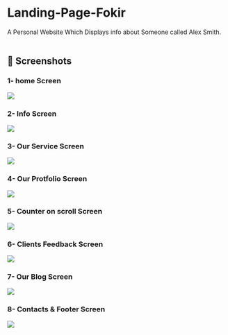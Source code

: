# Landing-Page-Fokir
A Personal Website Which Displays info about Someone called Alex Smith.
<br>
<br>
## 📱 Screenshots
### 1- home Screen
<img src="https://lh3.googleusercontent.com/fife/APg5EObCIPoEyK_Cwd32XJV0UKG_DqeWBx12lTYK1uzhHThtd8oi31Yc1Ynhojp7NHXI_zHZAK1MKtfB-lAJxr8d_c924O_uiScUdscVmKqnGJJ3Qijy3TbtHlTLJYeCETcELqOJY8ty6xlUjGdbfTmH3IO0sX4FwenZ7_3mIAoKEh92FtHTAe0DM5amtvJIoI6fhdjN6LeDl58SBGtXo7aWbVdABKMbTMTXbBo3acfyqSyZgRdnCSc5M6R9ytKrx0-5mJEHMn3WfJozyzinkh3cRBcmBIzLnJ9a8T62x02YL44m-K1bjfC_xq5PV96O_DmdHB-mI8iADMrPYxusq62Wr6S-duEdSAGdeYCx3rBHOV16a2n2z1jFV3FRdFriyJClZcSMG8NQCy9_BxluVDo7hw74O8uCIQAJhYCoAad1Ht__T15Br1Cq_a3lODqbi9MBW38GsmJfdCTD9g3AXhz26EevGKzFVsnYZCO_1xWIucye1NCX0nciZ9zfFISCku8eyU_9JOiBaI_kumfoguM6NOcTL0QJI3eEwoX1_0Iq5bwFwKA7WdtAlDCRBrR543oVWgEzEDmuGxeH3KhHfN47ItX7tuPASJ8-WWWHMp808dGs5RUHY4YYXxyg5SbdVuNx7TiWd-zJMi5UiKShWpdaADbDRBkc9ew_KDxg49R65NenYD2lhtpNklCfWD9VhUdzv1UvIFPTg3JyEG_D6lZpF1J9cP4QGL1mOqSdVbOo0Qvc3Xc3ERM0JtLD_LEJ5kPAFMKfUZjliVL5vmEVprB-wInDciRGuVW45GXNVK_Db5pMT8jmUw2s1VPlwsSx_44PUUQMpxdnXghRUCCr57bjCW8lUiArn1EFMdA5LKclVXlDoUGWT139GeVnfSbT_pfgTbdX6NxAmMGSNvqGkI18RZH-r-fQoHHgLZshuCVRLCEBVSqgnpBfCa9EUnHy5FDQPQPc2IaIdeg7Pi91xdIn4pDw4GsW8_ULJq8s7HOGY61259_NCkvHJgXtePRyF7DCZj_3P9ZaGcr088viOdVZO4qD9_BeVcORtZ_gV3T-xlmaQmEQ7ZVVmFALN1PFPGe9l29JlWAt0jl93C_mee27U6E8N2A90xeyGkBas0_xEq8GIAMIH_fjnXjrOwyXT95UB0USFjcc1sPmajGUMBA6LYqT3t8M4h3CgxDipvBLFSs4f1u8BRBMkO35_3onXArkC0HzBvQ5TEY4veY-yVHYPXEEnV9GjXo7A8Q8_koSY7T0jPwvqENxBLPLPBxiIPdLzNP0-bB6HL1VTTLdkTsF8KJxgXTpNTzB-OsWAS8seIIPuIy9Z95RLIzNjtGRSka6Tp2cAjI_k5lSZ2sHUf35nDlUqVHBL0N6TJADs4DK986pNWSMqxYIM3XX2AEBazkDJkUvRAAs1geHMRWmm28DvTRqmUU48pVXY7QqWnJgNOxvIUJmKXJJtui6f8q4gh4SSTFyRz8qlzNAKXHO5FRip3YajdAyceDQngWm8HWOJWEr6CwJr6durGOREn7YGxNEk2NAow=w1920-h902">

### 2- Info Screen

<img src="https://lh3.googleusercontent.com/fife/APg5EObOarukFdqXDQTUp3DnAVfwVmeO1g99KaqWRbuCKViBc90FRBG_Qo61_jdQ9Y5Rw8Msu9la3KGApjGuf2wr8tm4MEJqoSTB7dnnK7JL_jBThMPZ-wBay_TASe0c7LQ3zJ9QRODdLQOSHAaCw6sQ3-vxLmcbV6ZMB3kVpwGGosWlZ6AoIMkl-97cfKHWgHWofZY4GiQobdO9xQWc9Zx2XRJTiKDpNdBitBM51MMqvAnJ15cad5_Z6FUzMb5SdJ2cM-6MgNl1fD2R0BejV-wG9OaxRLN_NUkmysm6oBCoDFoYddC00SoboUXz5qoaUcEbatnLxHWHI1UQMfAvqJXf6v9YeIPDjSNqtX_ZOsbZrhouwoKTT4s75aGMpDdLZ6gGXXvki4Ldl49vA5ObXr1-Rhd196rhq-UmI3q86kTWR8Zj_NJA2o4ZxCeN8iWMfOnOmcMBrtKA8p61UzsgUpETU0Ec1rDbMWVGt_CKItpXvjaV20WUFrAR-1r_yFTgpagPTespNmY3GPyKdT7gLFiI8Q_Xt_axtMomRtLh_RnfX8zkEO1qQ0sP1dOVv1t36K4Mi9sx1T5W06qbTglkwT6tN_EbD5BiTRDuwnp3FleHU2hU8W8yTuay_48LjkCmPeKD5LzpVSIS_eUlnDcO4v7h7kfMgliPSlDyl0OJe1Wag-wnGqtodEoKWG7d3gzCPL999HoRF1jX7v8qfG0Ai4qcDQxHSySO4KwHxbGicxtS1H9xhEHaj4wuwsK9DP0p6SeZ2Ar5wjXZJ0c49UDiogcMUCBa7rSi-zV2t2c39wZq9rxXvD186Z0etbZBq3qmTdZw59-Ty9Bjl5JXw6oipbkzuFFtpJeKJfEKyrtmUtgDMTE8hQQ8hBAIC7SUnUkOzarUJETXGSEA3QjdRcwv-m3_2_uac1FvFOype0dTwAh49IkOTTTKP7_Xnm4qBnLOH-pCHfdkA__XbZWjtnWfPDQ5h0yAjcjaUl6l-YiIgctYlvrT_HbUHtIOlDvxeula5URK1hPpu_55VP_iOtoE5G18ru5G7ROjvSeZquXuJyt6CR5ZJ5SXKndnpw62VkwMS72LrVKJdvooRiw3D3FneZZxrW_geLc_KbAge4J3Y1viFWRFD0_s9cYs8w6mHe-LShmmpU7hPXSRu7lG9mcmyUI8jYYYF2X-3c3jGzMTAF4yyc247kzimmCBs3JRJRNwuxH3HsC8QRW6hExuo5AuwL2d2ozW4i3MkuR0scfjGm7563DzTQ1zdJFgFBWBCHxdJeKDZogk1DMp3Np0XuzBiJ3QNraMewOOVRHWVJ28048Iuxs9uQ4plars4FmI5Jmo79TvdjRo_23AXnriPhATRlo-RVTE75W8LpY1_c-pkeTwL48YluGX7NwrpKbRMjoH2hjpqXjqSonE0kKURb2-J3EyzhdhR6wO03DPhrAM_DAvzDmlwehe8frZOZqM2blfFCmObSRQbj1FgYEdR72weBw-cZ16F7D-e2pBPIF49FDn91eenN_dSGjiwG8JcwrvTLlimnykxQ=w1920-h535">

### 3- Our Service Screen

<img src="https://lh3.googleusercontent.com/fife/APg5EOYR_gBI_xvFU6PqnpYwUm1_ZJjuotrvMB4QnhEULKeVspKKO2gBmx8xKUF17WFJJITbvHOCJerkZKHnTLr2fyDsotYQG0WN0NAHz0U0UvuSDw3aJZTvS9L5Bfj2SfMns08mG6lKrd180gkZb8x1wkbbaEw9GVEiw_K5605izn4NggUXgWnD7GjVqLaDhbJx1PnYxkZt2E8sNGi7dXOOiddbBzBQnYOEfQ5ZQkIeCDqUIgHKhFXbvo5hZWYz1dfg0bfp_aPDFZQ6sNt-ayfJuia3qneMG2c9z--tbhE2aYm8mzi1iC1yUVZuxVuKc7ujpjlNXYvX0iZvKyPMj21grkkNYTI9p_UbsKl_mvtyJ2p6kYLsOL-PWD-2KIHkLXa4sJDhsTqI1Qed_MmrVsyjgIg8WeQoJt54bPLfQezZxIXkcoHWlqqAySPRQS11SiWbwt6W36j8U5EO3CYvnJb4mpQZXkwM0g7uy2E01LsjteUvYLT-lhb-d_KNJB8qjKFgZ5f_68HTQ9X8Nnv_IhdqeMSfWZ_BGsHwkdnQh7Y9beF7Bb60KN48QHHfa5ku-Q5T761NdyXtRQK-JoCsdIx1rGyjswISjBpkVEakE2ASYgnC-xc4TeRaERtq4khT0maBi2Qciqk7thTg09EIH0XU56TKpO-qmhPJIWw-5ZyrjiNhB9J8UI-PBS1bCAO9rE9djULSswERyISWmhk88erF9FHWppFwlQr96vxq8aOu6JThYOyg2mksLWR0oX5itE26-nZXL-GcV60Jp8DjOC9S77b_ATxSexXZX8oIIY4wO909MQZ4zY4J004xhbr0rkO1J-rEwC2y3sD84AlCf6I6d00gjdRR2DMii26Coe6Ys8W7UVM_jCT0xspYcBPaH4sNvxXqzihAeZTPHXbpTxCuYPKnHFdCYx_6e5C_SZWJcdwINQhwP_hmMPvogSZ21-ni9Mwtc6Lvmp0Go96kdHtP_rLdQoaxSkccMl2xknFMvTjHvFpY2KetyJKfxkR5VcHUWqczruvG5W30fSS8GB37Vpm9438_APW-H1Lmqf01LJk08PtC0p1oEtdnfEMz0EubXGLNvzKNI5wJXgblt0_ioUgDSBEGSFVp89iyYxqXCiYjg67uWjKNj2DOkuJngSrh7eWkBas5kO7x7QSm_gs9q9TUEVr67vDPzrJgtIGQolebt_ucT8p1gHbcb2u3yT2BEuZ_s1jd1v_ZRS3YGhQCeK_UJvWBdd587XBo_jIdETEkKYyGD0zIxg20OlHuONjsFIsY8td9Dk0oaCdLKWRiQwOMrZehQ0kad0sZSFK1W9cImMKxPKz5CfcT4Y58ZwYL-1BMlRj0oM5IHhNiFmbChatBnMcOoMdK62kj4Al7uKdo7bGmnmmaatjALQlipaogxrT-O8kLJgrHWhoOrfdW6T1dGXRQCxeayL11DPy4ZcqWr0WHFhgJ0aTtEt8qjPKB794-1nRp8BvY8k322yJG9T1cfuSLZwOI-OWmchczaCqmfEEYQzPjdxfS_owGOmWj8TvdwQ=w1920-h535">


### 4- Our Protfolio Screen

<img src="https://lh3.googleusercontent.com/fife/APg5EOZIB_0ZFu1S0mL9vErUYQf71b2PLkW9RAv9gFlcwtcK_wSChLUZ3V4u5y7BjtvcJ-Aw5t_x4wXgAGkZEBI1jkwsvxewipxHmq0ETS6nGAHgIdu80DtP4YWI6wQ8Aw6gc2DicFc27duMl2DFTnK5IDAHDueFPAzLkOKUApgRJYtnuChUBaydFezRnPTZCNEXQyMn7ggV6yJcznAbaKjGfOgPvjs58WdwyVD7mSBLbnOeY9AxdYac9XgUENtRXA9tciYN8HGAaySqX4MO6LjoF_ZF_p-lBYdHNmbpni1Z2ogeIOXBD2iuhV1zsaSeW1aXIttMc6Y_GLL3jsPZE3xo-RIWZ1n7SzgWED9gyIpdcGQtm9R5yeyWyo2GLj276lQli3eGEGuOxt2A8jZElW_Zdy1jwmvsuj2dAxM9WySgFJsuSZGVpVnpQ072F1j3-E9Dqq9YzjsmtIhSutXncki-2f_0oM5LYKVXY4uOo4y82TrP3JOm-wu-GUR_mmNx0RQYq6KSPktDL4Y6mk07kfhtk5NFVSntUvQMCuTX9tl07dnR3sRR5FzCGO48ohvLBtVjVGKqSjkQI8QOB2Te5SSg72vp4eC-O0e-xYheIPpDhkc3twk_R8zaANc-v39v_BPcmBxzX3YKiOKuzgVqSoWNx6LTvNujwks9yYzZVBwGljEVZMEC2t-p1QCDUbkDYUYldPrBTxHBG_HVc8jICTt_i3mZQwSQmxUifhCLVKhlG5VEpk75P8H6fO2MtIPmtbzlgIX4pxaXU5Su3hasLVcs7i8acFBhkQKfAfRSNxc0rJO5k_SQJAHKmRCnV1F5cqlS_Rpd062dMkyPEIoROHIUsKtYxKcYvXoUIKX4TB3-aOpb6ZxenorjfAMm2vu-_Rn8ZEYF5SszAx22-yMnnMVR2RcYYp_nDmjoYpez7lz11yEcTxG5sw_vPWQXqVLMHZ_zvfCbHf01km3KJdInvLZH3cY7Lk2jc10BlUx1hVFhKpaVys_Ooh5dXIlicm_C67g-bg-hwVkXjyYebmBhmRQLI_z7wO71ysgGTviJ6GY-6X9T7AY9xkbhOKAVMmUkPluPRjsBFx072JhU0zDSJRgowFI5l4NUvS2csT_PZbOkSMlBnKkOxfxRbPXKcmkcw_-7hBEoGnrVNvjg8DNUbieCAXDyy-XPfbfVJ7GBfjs1GvrdcJpnM5hN1lOUuSbPgoefFdyUNjHYKL6zMPzQ5cCjLw2D8aIt_vKLe4riGcGCWynCjSssEGIpQsRRaMNAfoXPUoXElQbxJuQFETB_blRCGriLMVWMc7pMh65tisNB4Wopab_sw94YW_IK8465GeRyiRaK2PNGIsDqctQZr2tRu-ByprUPtf0a6FdIiQwtLOAMlH7reGN3ySq0qqYI16ScnrIFhmxpzkUEuPEVyIJdR5fFgxpKvqYZvgbHlce08Bfr1F8C76999YnZmRD8pVoygNJTA5i3kOa6lvJAyamnFljIXKu7vc9qQzjIClYva4Q8KLJmEN2zONvJ8KcFn6Cn8igDRA=w1920-h535">


### 5- Counter on scroll Screen

<img src="https://lh3.googleusercontent.com/fife/APg5EOZTU_D9-9CKfdd0mwr9HTVh11steRW-5KLv1I4VuHOd6Q-LLUdc-9Em29iyBZE4qZ6HGM28fzK-FkzfLmJe8dUeZOO6kPHjhqG4pWbQQeuImOXk3fBTpPCdJ57_WFVPLU458Ud5fqrrGPp7oAFZmfIDLWtfPauE7SR53UVR01Be09-Ca_yVg8mTDGzMzn4hmDwVBML-kqhH9XPE7U_VnRRdpkXqL8sbE5L_CM80zLpyUzyk0E5f5EoYBd0nnIloLDO0CqWqmOmsTk7DDzE1n3iL7KmkF2tOT-7q-zvarOjRhvNZRPHnvCJfSHwVEvzpDMFNbUhwVgOEjoj90kY1ISsD6tha2329KTcpq9pGa93UL2KEKnqKaURaqgrapm9NOkIn6Qt5Z4zMT78ivbh87pcmHRlpgUBn8pR8PF5q8dIzxU4upG2Gms1sHANX2kfkZbFuu8_H30XJj9UagOF3fwmO6t838ptcepEwGBDB9X5W_hd16kx8M4joqGh5ZgexmVxdjGDBIFOCDX9Qe-IHA0D8Jd4IYgmhe6UrFs0Mrl_hWUT4pUFQfnTQIe6LSCYUILmydPfZvgRwP_nPxA9FqF0lOyjxci8TkcEtXnektU4S9nq8KrsgTcuRbM1Wo4Q7zzULUnNltWPyX61DXzlpkHz4O_IWwGb97XzhQNC2Xrb4Kl71mPv0qHSwEJaY2zkqLcWhLVIOpsx4osXFg4DBIDudWHeeGB9K-sWyYJD_HroU4hM6N-6pkdY4Sl06XgXgFrsDz78H0YXiltyqqSWKcMC6r-lZ4wDRFzdOxNLTu6xon2QfBFQWybJGfNJpiptRm29feIRNOl-qk7kUNuEO2ptHYeqDc_Ggq5mzZuhM1I7u0yG2HChOe5c04vbfSs9mbU9xjxi8KMDcrRIS5qRxXCeC5xWPvzgNar9x1s346MoHue4HNDqWSRneIFrhG5yqhot41pbZeUCVxyggHQDFs9ZbzMwPQNL3KtaZNLIdiCMlMDA8slmkIzI5r42tj_e3X55brhEpECbzviVR8o6I4fBHOwrjlpv4FZoeMuARl6wfMxgio7SBbb7GKmtOcRzGgHaK3_jxEPVwDE0L1uahTf03xRkLVqZxwwjSY2M1J8Cbp_CY4drbfiF-RAFHkOKhOpJJLTCeWhYFG_34Uk91jHKRjXP8XpWaWfVjjXMp6tJfi916Lh8aa4mvhlS6i0jsIIWXlSxvfKPOVJmq6jlm1B1aNHxn6ujkknBq9ghvBASDhb7sAnKEKFKF6SREFLeUgD6TaickNktF6roNx6iQ0duUQUTN3EWqidfjRWOMoXw7EtAsvuDnALocBjF9nvyVZSkA-jCCrq10n13keHkra4UyqwqzAhKTdAiuG-Q1tVt4QiBSolWp7V7aCCnDiUND_ae6V3FWy4IiiMhjhEtKUB-ep5qIjF9UMLOfyZx1WEvYQqe-THhIId2sZ4AUlBJpm7GpGI7PAfLrtVgxHfqEGIRV9nlxug5fDWkldTF_AMaWwuSEAQRvDIsjfTI0dfnM0D8oOQ=w1920-h535">


### 6- Clients Feedback Screen

<img src="https://lh3.googleusercontent.com/fife/APg5EOYlbD4YuCJB6r3_v3RNA0X0thVzfDbmdgi_YzTPv8z-Eye1Ce4ErXBsNQlu7_PUKjy3DqtsyY9jDRMx2m1Y10mo_V62ypON9BFX82Sddnh6gfz70WQ4tZExjrSGQ8E0vjTRMol6GGehezb-Nxqp9TMF0xgJi8OGqEJBDuhkOTF8dzPEb8BZ1hIg91uBwzySdud6jt58fp25-dPpsOz-vMGlG49sGCOh9jiLhR6XwvmujN9RJodWDT6KQCiqmkRu8isfoHV6-MW_Vjy0zzBiG2FRMx-mRGWDy0GaWU6DiKbpEcCg1BkFtVGOgjJQKih2ubQlg0sIPe1k0RCj_65IVlPIu6R5yhliw84bhDv5RDj0nlvkPAKOaIkPj2Q6Xri5U-s37cS34M0vyTFP-0v6RH5Cu6jrmRvgtyJ3gfKVmZ_Jm2qd6xCh-fywKN5gIaIFz-T1bAumGfJcMLf_pMRq95OmHqsGyWf2xbS_GMJ6krwz9kiUdKHvO24NQw-l68pwWJ1VzdWyXMAxWMAcVAU-xfGOgOdxGCWIH0WacuQK7veadH3_H0U9xI8o14vks20_gh15rsgw8IG7b1SwbmeTu86-gAX74FNFl608OUS3yp4iSbamxz8E1ZzWlU1xf1kMKxOCI4UZhyjfxesZQ8iU9NNDUi4q1NZped92YxDa4lUq3gcEpZwMAJaxi_C7FjqRJjFEM8LWZqGaV1mNZUVhnRIFCP9DH1WpgiW-7q3PD-p9NTiYbNibIUcIwpxGXEEGk78269amBO3EoDbeZRIpVAEw9d80anhCoJ6m_05n3UPQwYXV66pc4KKqGAJAlYewy4SvdqzShXdGhq3JNPCT92o_5oBcKrAlVYZbUfzns3G-DaYiVnfeba29mO93QHH7p0taXJDeRJtt972Hkc_v--SofOYmgronwk5cRh-btjHKgwuJNPinPaaFnfTGeoxRYT2m0_56ycVNr9oJpNcGRb66CNEtnQAcWb_f24aLpPoFgRoxgILaN-Aafgno90l23ZVQlAvxTc__C9fUfpX1gQyTYTwVwZnsrbv_RJ-EWQQRg1UpMEEe3qgK6ePiXzaVi8fe_sYwE9QrknZ5Hg8dYXQcB2sgOmIpHoCfxw9_bj-9ddPiT3msKTCk3yOwf-QriBa-Pz-FdDWy8030V1K-zUFaTP4f_GG5mfC8QMgH-RRn6fFVBLBQjcw0r3QAR0kLs8FSEmrkIoQQ2EVORB-tIAeUmlkKPscyMVsqUk0dIOD5kHrE9SrekU2XgkQg4ys6dzbjp5P7kQHpKPdUOxQqaNxR28GhPLPVG9p0qs5kut_lWQkaDozGOh_pBrD6aao5NVv2S_7Xw5Mi5S4iRxQixlzis7HUz0grqwlhAvYHXYOm-m7zKyJWSsYOgJWaKPKJuyTRD-DzXCwJ7bGCjTaNrcnLehNmtR6hQPZBbv4WCl1D5RnYkieWtlD696onMDpA04Exc7R2PSDc41sNT95dkCNOYebHXg0_VzrsgiXvM5lBs1XgHuf-5A067X12oIV5VIT-dw=w1920-h535">


### 7- Our Blog Screen

<img src="https://lh3.googleusercontent.com/fife/APg5EOb_QeyWx85y89E6TdM8-DoRD2c6T7ydI-iUhUr5kRM9pGqMkM56CTnhsi4HQcdBsuMNy1zri9w-Xju34U5dV1BpN8Sv9Vh7u4C8ps2kQrzvwUDVPrWPftY231_5tFM8AzZi79RsT8ifLedK23Luk6wjv8af7l1LlxYgDy2fmlJPHMxMDhHMbprMxkP4yhSZtUQWaquBi-EB7PuSstx1eVY_EJNjsZSvuRImy_1eBLB-qEAsd1uva7ZBn9a92yKjVIFtmHCJDt8qP883x7fehR23gojos9JUge09-b286jRJD6Xau7YfoFUkSmvpkbjHZkCpVFGiyEpvdbBWIZsxQoCIegJIVt9hJhOil8VeekBlRdz0sYHyHdrG-OgUNpjef3tz70P_pgXs7W2VQXk8a8EOydDnkQYlp-krUQolNEVt-jI5oPWnAJAD-dhCytI0faVWw4yzZeg6jF6XSHQ2lL29fPJtxLkj9IIxXvvwpqxA_naRXgPZD8eFOpScximIZ98u7pdT6OOahsNo2ep7qNZ9HnlL9ChSLbuT1rjE5_rd1neUHQ0gkqMimb7ZngfhklZEf7BNtVSO4-FKisohXjI9IAZKJwXAdEwqj7t4L33-FmDM0QDP73NMWkt8ppel0KtTz0dM2gZXoVJgtMfqSIUa3zPF-Zf0D4M22TbWKcghTsaKDx-KRhHrVP1WmlxovIycMFVNYunsyHfVzxLi7IpraThV6UNPKeiWwnLD4hJu2FfV3KrJ0U2bPCCD0HLxo8QXkUTTiLN4Aeyd9vZIrZTcpuMyXZdEJNuGBYbarfilFOrY4sgX2_RL839ZCx3M3bEXdxE3GwVrXiBTlNP8PFgOSn0OA-uzuuHamuYM6UoWw_TCgEcg8smErvkkCDUkbAXbjLZBQ7EzAc1EiepHTQ8E8W90hQ_NEkl7nZyRtXsk1JK1Pk-UxrHGL57oetlXoDwi-stU4zNOQANVjsyBzi1LRyjRO9q4tRE43Lce3fcu_TjSG_DGd-KuWCTYA-ssOxH5qUUqIWXtLsOHmuRJTcLx-7lDQ69drFmYS-bxD4Ibomx8C8HHGk2pm9PEA9taReisIT5wPfuagF4IWHkT7iLdeV4NLtHGwBrwFtfwUJ2Bmu90wUCduMDVBoR4_577utAu2jxBJISLMnAfeIwGPKIZ7mMb5k9bWC7DyIbFMi5e2ydXPNkqyoZxwxEXqneRFPKQCFI1XwFWbWRc1hRaeEpgxVDIT7T6XIGD18McJLimy0hq2pDYg2AyrbVDWD8WYZcN-ZMDoJD7Hjb7926tZ3iyPtFR_r-hP5E64mjJyy9qzvxmX4BckQDUo6XSKYew_ZFL4BdPRXfmWsY0LVlWf11Hlo47awZFwExqQwKVXVPy8DzBWY_r20MrtrVhwjZHaDAZ1f-m4J1z7ZeHMmu4QQjQiAqiSFQzNOlztQMPXpPjENXgZn3HiS25QNKb30k6IOeQj-B5IjJg0sxMHMTxJ4mPcILY0ifFkBcePPI0nE02WnJo3vbbKJBqhWPyXJyxWqrJtA=w1920-h535">

### 8- Contacts & Footer Screen

<img src="https://lh3.googleusercontent.com/fife/APg5EOZG4tEoNm_8nDb3MHvLfbNp_PcZwB-dvEmYj0Pm7dg6uoVlZK4OnURlrfky4xs0w49WtskR76ZclK3RHhBJX0PR6_r0ZwPmhi-LZZC9Zwr7nqybu9qXEssUfGXe2Tnus3uzRko_mwVpGc5tSXo-xJMb0DAb0ZxuFBnc_8UjkAKSePaiRg5Z9YqKc2nX8_EsSO6dae62AIdCmf3dc2RzApIywPs7SMR3kXuDQAWVKwn7mbFWBBvd4583cnSXJPlB-s6hu7t8kSMoQTBiLN6XwdSR1Gsy1BaOoXa6eRg7ELbDjyd8p5AvwedtwHjAfMIK26WpYW97frpgZwPdFRTdzm2DSSQ7eEhCgsrh1KN7Jxn4tbJ6l2EOa3Cc-5FO9370NDn24K01_1FYynS2DqEXXxPYd1mS0Zu_nvqGzfdX9AUH4BfQ8417sD8qojbswBesofk43dAJZfriMeyBVr-3m4kyuEiPIIGzVRVZTIY436P3FK3nRGMcXitqJLL1pOUPOzOkyngQ2bdPjz1GbOysg-RQ8ucVMxbCwwBT2GfVo3ymG1BX0Wu05_cAL4pWDsH_fmWL9_SoIxOZa3jnx4jszcI7KQ0oAa5M5g-2AhQWkSArhObwqvJNLlBXpuAYjfIOlAnpZeq3MI0o4BNBz2DDg6Cn_kq240dMwEZzlghL1ZVU-ckS_sCA6zfLZoly7oOnVgLX_8-SgO03rD60VBj4RntQltWR5dPlWksS3kv5OZxwh7VZVzSukRAgljO_fmJovaTx96LNqTGRpE-4ksCM3AptJ-HgKmydNxjq-XWCepPvDuGtb2BFL1mivmu4WMHhpcY1cO3EYvNJPsbKvi2Bmz_j4gJaKmJxb56A6BZkXJZujvLFO2E8dcztifaUU5zDoeK95QQKpJjYcZM5ArvSZvMRkxk-ZDnIhC29G4zluGPxbJVVTBl5oMAFEnurUQFR3SsvAeN6ESP3W0qUPuWKSOWngv3FzAO2eYz4PGydd_0de6g_cahHE0TyMYa19Lr0gMruLsv2Y3wDYRyfurQisvsRcP4qE_bqbYcyPnKeqbiLqCJWR-sahgnxs-vvfXrmqq6abo87K5X75kOfbw0aPzBu_YThIsgXN82Lo3e-kLCm2utP7j-H2imDO_BLJlx2DtNHEpFRPjV0qySkb3Ihne1YBNgJeQrV1EPnX0ifUG64m6ivD_EiYEoVON7JZu9eVCf81cWXNgQ24WhN0PrxIrhaUlYS4XAj4ReUNHdkaxaE2w1pYty0XoCzXH8RKRtvuU4x_3sHaPGqI02YyE24g4LAUurVmmAEQ6Y3Ug-Do5Romig46Q10CF6YVloBr-VieaIjzqu90j3qhxxIiH1j5wy4296g0BaRUjQpAWhakAOkXBEEb1V7qOK1YJMmOUlAx58egRkjEBgD5SgnpfNwnW58w7GFhfZTo35a447nog54Gk1q7gK9PaTc6Cjk3FDca5rY7PBYqL3hA6f496DnIhCQCDE-8JBET713m08PSCiv62QNu2faVkEkzTQuEYaWzhev3A=w1920-h535">
